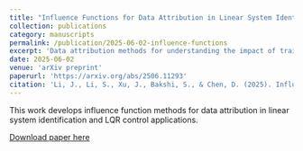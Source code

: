 ```yaml
---
title: "Influence Functions for Data Attribution in Linear System Identification and LQR Control"
collection: publications
category: manuscripts
permalink: /publication/2025-06-02-influence-functions
excerpt: 'Data attribution methods for understanding the impact of training data in system identification and control.'
date: 2025-06-02
venue: 'arXiv preprint'
paperurl: 'https://arxiv.org/abs/2506.11293'
citation: 'Li, J., Li, S., Xu, J., Bakshi, S., & Chen, D. (2025). Influence Functions for Data Attribution in Linear System Identification and LQR Control. <i>arXiv preprint arXiv:2506.11293</i>.'
---
```


This work develops influence function methods for data attribution in linear system identification and LQR control applications.

[Download paper here](https://arxiv.org/abs/2506.11293)

